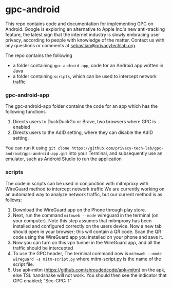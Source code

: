 # gpc-android

This repo contains code and documentation for implementing GPC on Android. Google is exploring an alternative to Apple Inc.’s new anti-tracking feature, the latest sign that the internet industry is slowly embracing user privacy, according to people with knowledge of the matter.
Contact us with any questions or comments at sebastian@privacytechlab.org.

The repo contains the following
- a folder containing `gpc-android-app`, code for an Android app written in Java
- a folder containing `scripts`, which can be used to intercept network traffic

### gpc-android-app
The gpc-android-app folder contains the code for an app which has the following functions
1. Directs users to DuckDuckGo or Brave, two browsers where GPC is enabled
2. Directs users to the AdID setting, where they can disable the AdID setting.

You can run it using `git clone https://github.com/privacy-tech-lab/gpc-android/gpc-android-app.git` into your Terminal, and subsequently use an emulator, such as Android Studio to run the application

### scripts
The code in scripts can be used in conjunction with mitmproxy with WireGuard method to intercept network traffic
We are currently working on an automated way to analyze network traffic, but our current method is as follows:
1. Download the WireGuard app on the Phone through play store.
2. Next, run the command `mitmweb --mode` wireguard in the terminal (on your computer). Note this step assumes that mitmproxy has been installed and configured correctly on the users device. Now a new tab should open in your browser; this will contain a QR code. Scan the QR code using the WireGuard app you installed on your phone and save it.
3. Now you can turn on this vpn tunnel in the WireGuard app, and all the traffic should be intercepted
4. To use the GPC header, The terminal command now is `mitmweb --mode wireguard -s mitm-script.py` where mitm-script.py is the name of the script file.
5. Use apk-mitm (https://github.com/shroudedcode/apk-mitm) on the apk, else TSL handshake will not work.
You should then see the indicator that GPC enabled; “Sec-GPC: 1”
